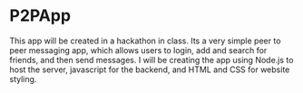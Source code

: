 # P2PApp

This app will be created in a hackathon in class. Its a very simple peer to peer messaging app, which allows users to login, add and search for friends, and then send messages. I will be creating the app using Node.js to host the server, javascript for the backend, and HTML and CSS for website styling.
